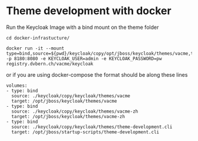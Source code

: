 # Theme development with docker

Run the Keycloak Image with a bind mount on the theme folder 
```shell
cd docker-infrastucture/

docker run -it --mount type=bind,source=${pwd}/keycloak/copy/opt/jboss/keycloak/themes/vacme,target=/opt/jboss/keycloak/themes/vacme -p 8180:8080 -e KEYCLOAK_USER=admin -e KEYCLOAK_PASSWORD=pw registry.dvbern.ch/vacme/keycloak
```
or if you are using docker-compose the format should be along these lines
```shell
volumes:
- type: bind
  source: ./keycloak/copy/keycloak/themes/vacme
  target: /opt/jboss/keycloak/themes/vacme
- type: bind
  source: ./keycloak/copy/keycloak/themes/vacme-zh
  target: /opt/jboss/keycloak/themes/vacme-zh
- type: bind
  source: ./keycloak/copy/keycloak/themes/theme-development.cli
  target: /opt/jboss/startup-scripts/theme-development.cli
```
